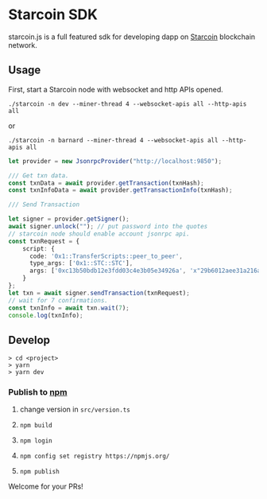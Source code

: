 # Starcoin SDK

starcoin.js is a full featured sdk for developing dapp on [Starcoin](https://github.com/starcoinorg/starcoin) blockchain network.

## Usage

First, start a Starcoin node with websocket and http APIs opened.

``` shell
./starcoin -n dev --miner-thread 4 --websocket-apis all --http-apis all
```

or


``` shell
./starcoin -n barnard --miner-thread 4 --websocket-apis all --http-apis all
```


``` typescript
let provider = new JsonrpcProvider("http://localhost:9850");

/// Get txn data.
const txnData = await provider.getTransaction(txnHash);
const txnInfoData = await provider.getTransactionInfo(txnHash);

/// Send Transaction

let signer = provider.getSigner();
await signer.unlock(""); // put password into the quotes
// starcoin node should enable account jsonrpc api.
const txnRequest = {
    script: {
      code: '0x1::TransferScripts::peer_to_peer',
      type_args: ['0x1::STC::STC'],
      args: ['0xc13b50bdb12e3fdd03c4e3b05e34926a', 'x"29b6012aee31a216af67c3d05e21a092c13b50bdb12e3fdd03c4e3b05e34926a"', '100000u128'],
    }
};
let txn = await signer.sendTransaction(txnRequest);
// wait for 7 confirmations.
const txnInfo = await txn.wait(7);
console.log(txnInfo);
```

## Develop

```shell
> cd <project>
> yarn
> yarn dev
```

### Publish to [npm](https://www.npmjs.com/package/@starcoin/starcoin)

1. change version in `src/version.ts`

2. `npm build`

3. `npm login`

4. `npm config set registry https://npmjs.org/`

5. `npm publish`

Welcome for your PRs! 
